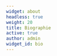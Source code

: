 ```yaml
---
widget: about
headless: true
weight: 20
title: Biographie
active: true
author: admin
widget_id: bio
---
```

